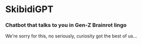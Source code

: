 # SkibidiGPT

### Chatbot that talks to you in Gen-Z Brainrot lingo

We're sorry for this, no seriously, curiosity got the best of us...
